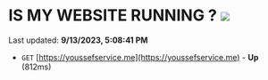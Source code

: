 # IS MY WEBSITE RUNNING ? [![](https://img.shields.io/static/v1?label=Sponsor&message=%E2%9D%A4&logo=GitHub&color=%23fe8e86)](https://github.com/sponsors/<username>)

Last updated: **9/13/2023, 5:08:41 PM**

- `GET` [https://youssefservice.me](https://youssefservice.me) - **Up** (812ms)
